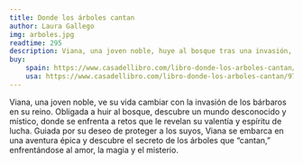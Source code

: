 ```yaml
---
title: Donde los árboles cantan
author: Laura Gallego
img: arboles.jpg
readtime: 295
description: Viana, una joven noble, huye al bosque tras una invasión, donde descubre magia, amor y su verdadera fortaleza.
buy: 
    spain: https://www.casadellibro.com/libro-donde-los-arboles-cantan/9788467550030/1884637?srsltid=AfmBOor3mrnVTLXCLcUyBjPHkQS75vLh9wdKqht28nVYWKhHBz6PeXJq
    usa: https://www.casadellibro.com/libro-donde-los-arboles-cantan/9788467550030/1884637?srsltid=AfmBOor3mrnVTLXCLcUyBjPHkQS75vLh9wdKqht28nVYWKhHBz6PeXJq
---
```


Viana, una joven noble, ve su vida cambiar con la invasión de los bárbaros en su reino. Obligada a huir al bosque, descubre un mundo desconocido y místico, donde se enfrenta a retos que le revelan su valentía y espíritu de lucha. Guiada por su deseo de proteger a los suyos, Viana se embarca en una aventura épica y descubre el secreto de los árboles que “cantan,” enfrentándose al amor, la magia y el misterio.